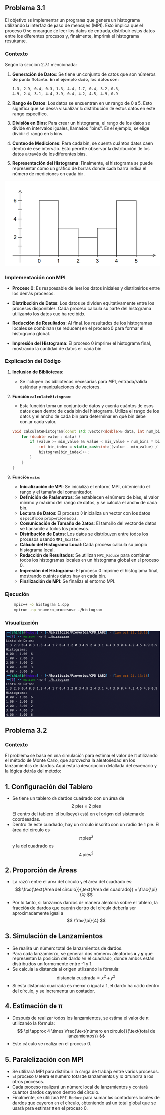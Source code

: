 ## Problema 3.1

El objetivo es implementar un programa que genere un histograma utilizando la interfaz de paso de mensajes (MPI). Esto implica que el proceso 0 se encargue de leer los datos de entrada, distribuir estos datos entre los diferentes procesos y, finalmente, imprimir el histograma resultante.

### Contexto

Según la sección 2.7.1 mencionada:

1. **Generación de Datos**: Se tiene un conjunto de datos que son números de punto flotante. En el ejemplo dado, los datos son:

   ```
   1.3, 2.9, 0.4, 0.3, 1.3, 4.4, 1.7, 0.4, 3.2, 0.3,
   4.9, 2.4, 3.1, 4.4, 3.9, 0.4, 4.2, 4.5, 4.9, 0.9
   ```

2. **Rango de Datos**: Los datos se encuentran en un rango de 0 a 5. Esto significa que se desea visualizar la distribución de estos datos en este rango específico.

3. **División en Bins**: Para crear un histograma, el rango de los datos se divide en intervalos iguales, llamados "bins". En el ejemplo, se elige dividir el rango en 5 bins.

4. **Conteo de Mediciones**: Para cada bin, se cuenta cuántos datos caen dentro de ese intervalo. Esto permite observar la distribución de los datos a través de los diferentes bins.

5. **Representación del Histograma**: Finalmente, el histograma se puede representar como un gráfico de barras donde cada barra indica el número de mediciones en cada bin.

![Ejecución](.docs/text_3_1.png)

### Implementación con MPI

- **Proceso 0**: Es responsable de leer los datos iniciales y distribuirlos entre los demás procesos.
- **Distribución de Datos**: Los datos se dividen equitativamente entre los procesos disponibles. Cada proceso calcula su parte del histograma utilizando los datos que ha recibido.

- **Reducción de Resultados**: Al final, los resultados de los histogramas locales se combinan (se reducen) en el proceso 0 para formar el histograma global.

- **Impresión del Histograma**: El proceso 0 imprime el histograma final, mostrando la cantidad de datos en cada bin.

### Explicación del Código

1.  **Inclusión de Bibliotecas**:

    - Se incluyen las bibliotecas necesarias para MPI, entrada/salida estándar y manipulaciones de vectores.

2.  **Función `calculateHistogram`**:

    - Esta función toma un conjunto de datos y cuenta cuántos de esos datos caen dentro de cada bin del histograma. Utiliza el rango de los datos y el ancho de cada bin para determinar en qué bin debe contar cada valor.

    ```cpp
    void calculateHistogram(const std::vector<double>& data, int num_bins, std::vector<int>& histogram, double min_value, double bin_width) {
        for (double value : data) {
            if (value >= min_value && value < min_value + num_bins * bin_width) {
                int bin_index = static_cast<int>((value - min_value) / bin_width);
                histogram[bin_index]++;
            }
        }
    }
    ```

3.  **Función `main`**:
    - **Inicialización de MPI**: Se inicializa el entorno MPI, obteniendo el rango y el tamaño del comunicador.
    - **Definición de Parámetros**: Se establecen el número de bins, el valor mínimo y máximo del rango de datos, y se calcula el ancho de cada bin.
    - **Lectura de Datos**: El proceso 0 inicializa un vector con los datos específicos proporcionados.
    - **Comunicación de Tamaño de Datos**: El tamaño del vector de datos se transmite a todos los procesos.
    - **Distribución de Datos**: Los datos se distribuyen entre todos los procesos usando `MPI_Scatter`.
    - **Cálculo del Histograma Local**: Cada proceso calcula su propio histograma local.
    - **Reducción de Resultados**: Se utilizan `MPI_Reduce` para combinar todos los histogramas locales en un histograma global en el proceso 0.
    - **Impresión del Histograma**: El proceso 0 imprime el histograma final, mostrando cuántos datos hay en cada bin.
    - **Finalización de MPI**: Se finaliza el entorno MPI.

### Ejecución

```bash
    mpic++ -o histogram 1.cpp
    mpirun -np <numero_procesos> ./histogram
```

### Visualización

![Ejecución](.docs/Ejercicio3_1.png)

## Problema 3.2

### Contexto

El problema se basa en una simulación para estimar el valor de π utilizando el método de Monte Carlo, que aprovecha la aleatoriedad en los lanzamientos de dardos. Aquí está la descripción detallada del escenario y la lógica detrás del método:

## 1. Configuración del Tablero

- Se tiene un tablero de dardos cuadrado con un área de $$2 \text{ pies} \times 2 \text{ pies}$$ El centro del tablero (el bullseye) está en el origen del sistema de coordenadas.
- Dentro de este cuadrado, hay un círculo inscrito con un radio de 1 pie. El área del círculo es $$\pi \text{ pies}^2$$ y la del cuadrado es $$4 \text{ pies}^2$$

## 2. Proporción de Áreas

- La razón entre el área del círculo y el área del cuadrado es:
  $$
  \frac{\text{Área del círculo}}{\text{Área del cuadrado}} = \frac{\pi}{4}
  $$
- Por lo tanto, si lanzamos dardos de manera aleatoria sobre el tablero, la fracción de dardos que caerán dentro del círculo debería ser aproximadamente igual a $$ \frac{\pi}{4} $$

## 3. Simulación de Lanzamientos

- Se realiza un número total de lanzamientos de dardos.
- Para cada lanzamiento, se generan dos números aleatorios **x** y **y** que representan la posición del dardo en el cuadrado, donde ambos están distribuidos uniformemente entre -1 y 1.
- Se calcula la distancia al origen utilizando la fórmula:
  $$
  \text{distancia cuadrada} = x^2 + y^2
  $$
- Si esta distancia cuadrada es menor o igual a 1, el dardo ha caído dentro del círculo, y se incrementa un contador.

## 4. Estimación de π

- Después de realizar todos los lanzamientos, se estima el valor de π utilizando la fórmula:
  $$
  \pi \approx 4 \times \frac{\text{número en círculo}}{\text{total de lanzamientos}}
  $$
- Este cálculo se realiza en el proceso 0.

## 5. Paralelización con MPI

- Se utilizará MPI para distribuir la carga de trabajo entre varios procesos.
- El proceso 0 leerá el número total de lanzamientos y lo difundirá a los otros procesos.
- Cada proceso realizará un número local de lanzamientos y contará cuántos dardos cayeron dentro del círculo.
- Finalmente, se utilizará `MPI_Reduce` para sumar los contadores locales de dardos que cayeron en el círculo, obteniendo así un total global que se usará para estimar π en el proceso 0.
